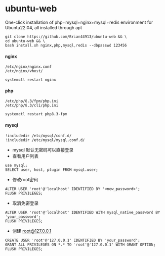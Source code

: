 # ubuntu-web
One-click installation of php+mysql+nginx+mysql+redis environment for Ubuntu22.04, all installed through apt

```
git clone https://github.com/Brian44913/ubuntu-web && \
cd ubuntu-web && \
bash install.sh nginx,php,mysql,redis --dbpasswd 123456
```
#### nginx
```
/etc/nginx/nginx.conf
/etc/nginx/vhost/

systemctl restart nginx
```
#### php
```
/etc/php/8.3/fpm/php.ini
/etc/php/8.3/cli/php.ini

systemctl restart php8.3-fpm
```
#### mysql
```
!includedir /etc/mysql/conf.d/
!includedir /etc/mysql/mysql.conf.d/

```
* mysql 默认无密码可以直接登录
* 查看用户列表
```
use mysql;
SELECT user, host, plugin FROM mysql.user;
```
* 修改root密码
```
ALTER USER 'root'@'localhost' IDENTIFIED BY '<new_password>';
FLUSH PRIVILEGES;
```
* 取消免密登录
```
ALTER USER 'root'@'localhost' IDENTIFIED WITH mysql_native_password BY 'your_password';
FLUSH PRIVILEGES;
```
* 创建 root@127.0.0.1
```
CREATE USER 'root'@'127.0.0.1' IDENTIFIED BY 'your_password';
GRANT ALL PRIVILEGES ON *.* TO 'root'@'127.0.0.1' WITH GRANT OPTION;
FLUSH PRIVILEGES;
```
